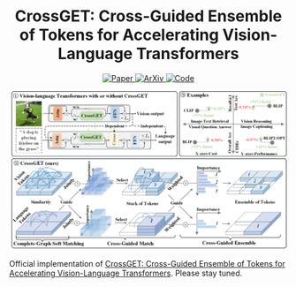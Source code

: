 <div align="center">
<h1>CrossGET: Cross-Guided Ensemble of Tokens for Accelerating Vision-Language Transformers</h1>
</div>

<p align="center">
    <a href="https://arxiv.org/pdf/2305.17455.pdf">
        <img alt="Paper" src="https://img.shields.io/badge/paper-link-blue?logo=quicklook" />
    </a>
    <a href="https://arxiv.org/abs/2305.17455">
        <img alt="ArXiv" src="https://img.shields.io/badge/arXiv-2301.13741-B31B1B?logo=arxiv" />
    </a>
    <a href="https://github.com/sdc17/CrossGET">
        <img alt="Code" src="https://img.shields.io/badge/code-link-181717?logo=github" />
    </a>
</p>
<img src="CrossGET.png" width="800">

Official implementation of [CrossGET: Cross-Guided Ensemble of Tokens for Accelerating Vision-Language Transformers](https://arxiv.org/abs/2305.17455). Please stay tuned.
